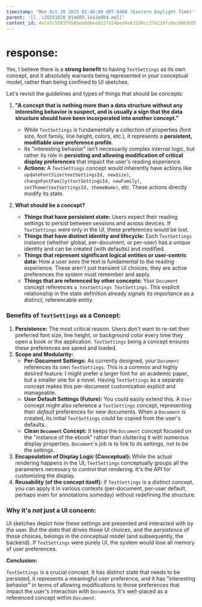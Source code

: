 ```yaml
---
timestamp: 'Mon Oct 20 2025 01:46:09 GMT-0400 (Eastern Daylight Time)'
parent: '[[..\20251020_014609.1b43a9b4.md]]'
content_id: 4a7a7c5503f958beb0d6ee8127d14bed4e63190cc376218fc8ec6969d592fc67
---
```


# response:

Yes, I believe there is a **strong benefit** to having `TextSettings` as its own concept, and it absolutely warrants being represented in your conceptual model, rather than being confined to UI sketches.

Let's revisit the guidelines and types of things that should be concepts:

1. **"A concept that is nothing more than a data structure without any interesting behavior is suspect, and is usually a sign that the data structure should have been incorporated into another concept."**
   * While `TextSettings` is fundamentally a collection of properties (font size, font family, line height, colors, etc.), it represents a **persistent, modifiable user preference profile**.
   * Its "interesting behavior" isn't necessarily complex internal logic, but rather its role in **persisting and allowing modification of critical display preferences** that impact the user's reading experience.
   * **Actions:** A `TextSettings` concept would inherently have actions like `updateFontSize(textSettingsId, newSize)`, `changeFontFamily(textSettingsId, newFamily)`, `setTheme(textSettingsId, themeName)`, etc. These actions directly modify its state.

2. **What should be a concept?**
   * **Things that have persistent state:** Users expect their reading settings to persist between sessions and across devices. If `TextSettings` were only in the UI, these preferences would be lost.
   * **Things that have distinct identity and lifecycle:** Each `TextSettings` instance (whether global, per-document, or per-user) has a unique identity and can be created (with defaults) and modified.
   * **Things that represent significant logical entities or user-centric data:** How a user *sees* the text is fundamental to the reading experience. These aren't just transient UI choices; they are active preferences the system must remember and apply.
   * **Things that are referenced by other concepts:** Your `Document` concept references `a textSettings TextSettings`. This explicit relationship in the state definition already signals its importance as a distinct, referencable entity.

### Benefits of `TextSettings` as a Concept:

1. **Persistence:** The most critical reason. Users don't want to re-set their preferred font size, line height, or background color every time they open a book or the application. `TextSettings` being a concept ensures these preferences are saved and loaded.
2. **Scope and Modularity:**
   * **Per-Document Settings:** As currently designed, your `Document` references its own `TextSettings`. This is a common and highly desired feature: I might prefer a larger font for an academic paper, but a smaller one for a novel. Having `TextSettings` as a separate concept makes this per-document customization explicit and manageable.
   * **User Default Settings (Future):** You could easily extend this. A `User` concept might also reference a `TextSettings` concept, representing their *default* preferences for new documents. When a `Document` is created, its initial `TextSettings` could be copied from the user's defaults.
   * **Clean `Document` Concept:** It keeps the `Document` concept focused on the "instance of the ebook" rather than cluttering it with numerous display properties. `Document`'s job is to link to *its* settings, not to *be* the settings.
3. **Encapsulation of Display Logic (Conceptual):** While the actual rendering happens in the UI, `TextSettings` conceptually groups all the parameters necessary to *control* that rendering. It's the API for customizing the display.
4. **Reusability (of the concept itself):** If `TextSettings` is a distinct concept, you can apply it in various contexts (per-document, per-user default, perhaps even for annotations someday) without redefining the structure.

### Why it's *not* just a UI concern:

UI sketches depict *how* these settings are presented and interacted with by the user. But the *data* that drives those UI choices, and the *persistence* of those choices, belongs in the conceptual model (and subsequently, the backend). If `TextSettings` were purely UI, the system would lose all memory of user preferences.

**Conclusion:**

`TextSettings` is a crucial concept. It has distinct state that needs to be persisted, it represents a meaningful user preference, and it has "interesting behavior" in terms of allowing modifications to those preferences that impact the user's interaction with `Document`s. It's well-placed as a referenced concept within `Document`.
